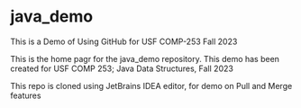 # java_demo
This is a Demo of Using GitHub for USF COMP-253 Fall 2023

This is the home pagr for the java_demo repository.
This demo has been created for USF COMP 253; Java Data Structures, Fall 2023

This repo is cloned using JetBrains IDEA editor, for demo on Pull and Merge features
